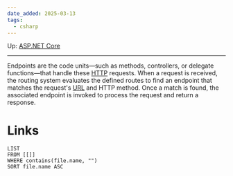 ```yaml
---
date_added: 2025-03-13
tags:
  - csharp
---
```

Up: [ASP.NET Core](ASP.NET%20Core.md)
___
 Endpoints are the code units—such as methods, controllers, or delegate functions—that handle these [HTTP](HTTP.md) requests. When a request is received, the routing system evaluates the defined routes to find an endpoint that matches the request's [URL](URL.md) and HTTP method. Once a match is found, the associated endpoint is invoked to process the request and return a response.
# Links
```dataview
LIST
FROM [[]]
WHERE contains(file.name, "")
SORT file.name ASC
```
